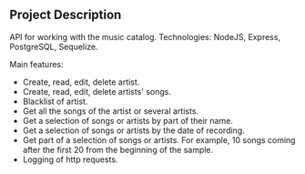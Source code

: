## Project Description
API for working with the music catalog.
Technologies: NodeJS, Express, PostgreSQL, Sequelize.

Main features:
- Create, read, edit, delete artist.
- Create, read, edit, delete artists' songs.
- Blacklist of artist.
- Get all the songs of the artist or several artists.
- Get a selection of songs or artists by part of their name.
- Get a selection of songs or artists by the date of recording.
- Get part of a selection of songs or artists. For example, 10 songs coming after the first 20 from the beginning of the sample.
- Logging of http requests.
